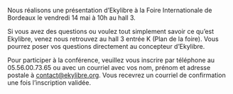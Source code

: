 Nous réalisons une présentation d’Ekylibre à la Foire Internationale de Bordeaux le vendredi 14 mai à 10h au hall 3.

Si vous avez des questions ou voulez tout simplement savoir ce qu’est Ekylibre, venez nous retrouvez au hall 3 entrée K (Plan de la foire). Vous pourrez poser vos questions directement au concepteur d’Ekylibre.

Pour participer à la conférence, veuillez vous inscrire par téléphone au 05.56.00.73.65 ou avec un courriel avec vos nom, prénom et adresse postale à contact@ekylibre.org. Vous recevrez un courriel de confirmation une fois l’inscription validée.
